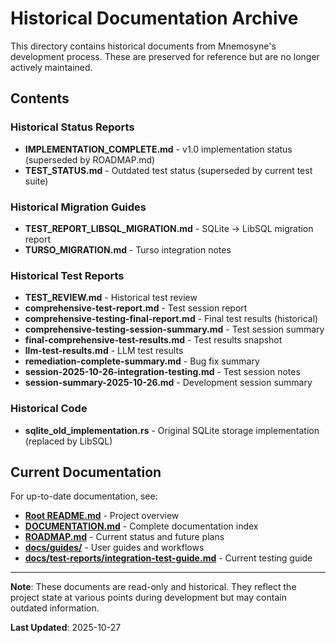 # Historical Documentation Archive

This directory contains historical documents from Mnemosyne's development process. These are preserved for reference but are no longer actively maintained.

## Contents

### Historical Status Reports
- **IMPLEMENTATION_COMPLETE.md** - v1.0 implementation status (superseded by ROADMAP.md)
- **TEST_STATUS.md** - Outdated test status (superseded by current test suite)

### Historical Migration Guides
- **TEST_REPORT_LIBSQL_MIGRATION.md** - SQLite → LibSQL migration report
- **TURSO_MIGRATION.md** - Turso integration notes

### Historical Test Reports
- **TEST_REVIEW.md** - Historical test review
- **comprehensive-test-report.md** - Test session report
- **comprehensive-testing-final-report.md** - Final test results (historical)
- **comprehensive-testing-session-summary.md** - Test session summary
- **final-comprehensive-test-results.md** - Test results snapshot
- **llm-test-results.md** - LLM test results
- **remediation-complete-summary.md** - Bug fix summary
- **session-2025-10-26-integration-testing.md** - Test session notes
- **session-summary-2025-10-26.md** - Development session summary

### Historical Code
- **sqlite_old_implementation.rs** - Original SQLite storage implementation (replaced by LibSQL)

## Current Documentation

For up-to-date documentation, see:
- **[Root README.md](../../README.md)** - Project overview
- **[DOCUMENTATION.md](../../DOCUMENTATION.md)** - Complete documentation index
- **[ROADMAP.md](../../ROADMAP.md)** - Current status and future plans
- **[docs/guides/](../guides/)** - User guides and workflows
- **[docs/test-reports/integration-test-guide.md](../test-reports/integration-test-guide.md)** - Current testing guide

---

**Note**: These documents are read-only and historical. They reflect the project state at various points during development but may contain outdated information.

**Last Updated**: 2025-10-27

